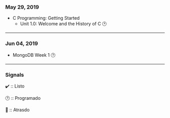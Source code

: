 ### May 29, 2019 
+ C Programming: Getting Started
  - Unit 1.0: Welcome and the History of C  🕑
 ----
### Jun 04, 2019
  - MongoDB Week 1  🕑

 ----

### Signals 
✔️ :: Listo 

🕑 :: Programado 

🔸 :: Atrasdo
